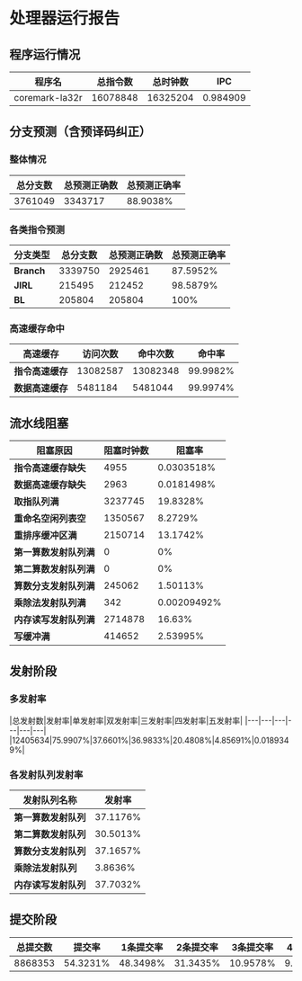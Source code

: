# 处理器运行报告
## 程序运行情况
|程序名|总指令数|总时钟数|IPC|
|---|---|---|---|
|coremark-la32r|16078848|16325204|0.984909|

## 分支预测（含预译码纠正）
### 整体情况
|总分支数|总预测正确数|总预测正确率|
|---|---|---|
|3761049|3343717|88.9038%|

### 各类指令预测
|分支类型|总分支数|总预测正确数|总预测正确率|
|---|---|---|---|
|**Branch**| 3339750 | 2925461 | 87.5952%|
|**JIRL**| 215495 | 212452 | 98.5879%|
|**BL**| 205804 | 205804 | 100%|

### 高速缓存命中
|高速缓存|访问次数|命中次数|命中率|
|---|---|---|---|
|**指令高速缓存**| 13082587 | 13082348 | 99.9982%|
|**数据高速缓存**| 5481184 | 5481044 | 99.9974%|
## 流水线阻塞
|阻塞原因|阻塞时钟数|阻塞率|
|---|---|---|
|**指令高速缓存缺失**| 4955 | 0.0303518%|
|**数据高速缓存缺失**| 2963 | 0.0181498%|
|**取指队列满**| 3237745 | 19.8328%|
|**重命名空闲列表空**|1350567 | 8.2729%|
|**重排序缓冲区满**|2150714 | 13.1742%|
|**第一算数发射队列满**|0 | 0%|
|**第二算数发射队列满**|0 | 0%|
|**算数分支发射队列满**|245062 | 1.50113%|
|**乘除法发射队列满**|342 | 0.00209492%|
|**内存读写发射队列满**|2714878 | 16.63%|
|**写缓冲满**|414652 | 2.53995%|

## 发射阶段
### 多发射率
|总发射数|发射率|单发射率|双发射率|三发射率|四发射率|五发射率|
|---|---|---|---|---|---|
|12405634|75.9907%|37.6601%|36.9833%|20.4808%|4.85691%|0.0189349%|

### 各发射队列发射率
|发射队列名称|发射率|
|---|---|
|**第一算数发射队列**|37.1176%|
|**第二算数发射队列**|30.5013%|
|**算数分支发射队列**|37.1657%|
|**乘除法发射队列**|3.8636%|
|**内存读写发射队列**|37.7032%|

## 提交阶段
|总提交数|提交率|1条提交率|2条提交率|3条提交率|4条提交率|
|---|---|---|---|---|---|
|8868353|54.3231%|48.3498%|31.3435%|10.9578%|9.34896%|
